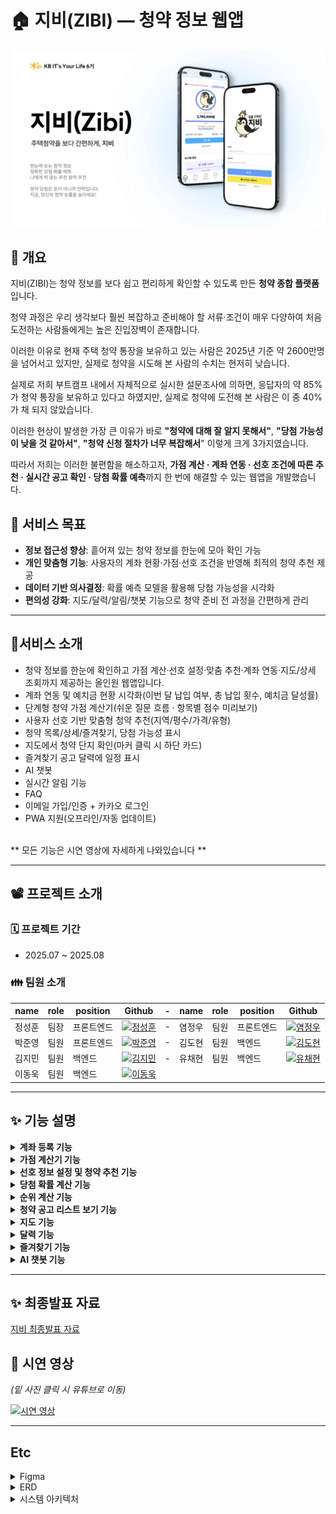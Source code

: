 # 🏠 지비(ZIBI) — 청약 정보 웹앱

<img src="assets/zibi.png" alt="zibi_logo" width="600" />

## 📖 개요
지비(ZIBI)는 청약 정보를 보다 쉽고 편리하게 확인할 수 있도록 만든 **청약 종합 플랫폼**입니다.  

청약 과정은 우리 생각보다 훨씬 복잡하고 준비해야 할 서류·조건이 매우 다양하여 처음 도전하는 사람들에게는 높은 진입장벽이 존재합니다.

이러한 이유로 현재 주택 청약 통장을 보유하고 있는 사람은 2025년 기준 약 2600만명을 넘어서고 있지만, 실제로 청약을 시도해 본 사람의 수치는 현저히 낮습니다.

실제로 저희 부트캠프 내에서 자체적으로 실시한 설문조사에 의하면, 응답자의 약 85%가 청약 통장을 보유하고 있다고 하였지만, 실제로 청약에 도전해 본 사람은 이 중 40%가 채 되지 않았습니다. 

이러한 현상이 발생한 가장 큰 이유가 바로 **"청약에 대해 잘 알지 못해서"**, **"당첨 가능성이 낮을 것 같아서"**, **"청약 신청 절차가 너무 복잡해서**" 이렇게 크게 3가지였습니다.

따라서 저희는 이러한 불편함을 해소하고자, **가점 계산 · 계좌 연동 · 선호 조건에 따른 추천 · 실시간 공고 확인 · 당첨 확률 예측**까지 한 번에 해결할 수 있는 웹앱을 개발했습니다.  

## 🎯 서비스 목표
- **정보 접근성 향상**: 흩어져 있는 청약 정보를 한눈에 모아 확인 가능  
- **개인 맞춤형 기능**: 사용자의 계좌 현황·가점·선호 조건을 반영해 최적의 청약 추천 제공  
- **데이터 기반 의사결정**: 확률 예측 모델을 활용해 당첨 가능성을 시각화  
- **편의성 강화**: 지도/달력/알림/챗봇 기능으로 청약 준비 전 과정을 간편하게 관리  

---

## 📌서비스 소개
- 청약 정보를 한눈에 확인하고 가점 계산·선호 설정·맞춤 추천·계좌 연동·지도/상세 조회까지 제공하는 올인원 웹앱입니다.
- 계좌 연동 및 예치금 현황 시각화(이번 달 납입 여부, 총 납입 횟수, 예치금 달성률)
- 단계형 청약 가점 계산기(쉬운 질문 흐름 · 항목별 점수 미리보기)
- 사용자 선호 기반 맞춤형 청약 추천(지역/평수/가격/유형)
- 청약 목록/상세/즐겨찾기, 당첨 가능성 표시
- 지도에서 청약 단지 확인(마커 클릭 시 하단 카드)
- 즐겨찾기 공고 달력에 일정 표시
- AI 챗봇
- 실시간 알림 기능
- FAQ
- 이메일 가입/인증 + 카카오 로그인
- PWA 지원(오프라인/자동 업데이트)
<br>
** 모든 기능은 시연 영상에 자세하게 나와있습니다 **

---

## 📽️ 프로젝트 소개

### 🗓️ 프로젝트 기간
- 2025.07 ~ 2025.08

### 👪 팀원 소개
|name|role|position|Github|-|name|role|position|Github| 
|------|---|---|---|-|------|---|---|---|
| 정성훈 | 팀장 |프론트엔드 | <a href="https://github.com/seonghoon1201"><img alt="정성훈" src="https://github.com/seonghoon1201.png?size=100" width="90" height="90" /></a> |-| 염정우 | 팀원 |프론트엔드 | <a href="https://github.com/yeomine"><img alt="염정우" src="https://github.com/yeomine.png?size=100" width="90" height="90" /></a> |
| 박준영 | 팀원 |프론트엔드 | <a href="https://github.com/TTprotocol"><img alt="박준영" src="https://github.com/TTprotocol.png?size=100" width="90" height="90" /></a> |-| 김도현 | 팀원 |백엔드 | <a href="https://github.com/bikdh1109"><img alt="김도현" src="https://github.com/bikdh1109.png?size=100" width="90" height="90" /></a> |
| 김지민 | 팀원 |백엔드 | <a href="https://github.com/rlawlals119"><img alt="김지민" src="https://github.com/rlawlals119.png?size=100" width="90" height="90" /></a> |-| 유채현 | 팀원 |백엔드 | <a href="https://github.com/chaeging"><img alt="유채현" src="https://github.com/chaeging.png?size=100" width="90" height="90" /></a> |
| 이동욱 | 팀원 |백엔드 | <a href="https://github.com/Leedong-uk"><img alt="이동욱" src="https://github.com/Leedong-uk.png?size=100" width="90" height="90" /></a> |

---
## ✨ 기능 설명
<details>
<summary><b>계좌 등록 기능</b></summary>
<div markdown="1">
<br>
<p><i>메인 페이지에서 실제 청약 계좌를 등록할 수 있습니다.</i></p>
<p><i>예치금 충족률에 따라 캐릭터가 바뀌며, 원하는 평수대에 따른 예치금 충족률을 한 눈에 파악할 수 있습니다.</i></p>

<div align="center">
  <img src="assets/account_nonconnection.png" alt="계좌 미연결" width="30%" />
  <img src="assets/account_connection.png" alt="계좌 연결" width="30%" />
</div>
</div>
</details>

<details>
<summary><b>가점 계산기 기능</b></summary>
<div>
<br>
<p><i>보다 쉬운 질문들을 통해 가점을 계산할 수 있습니다.</i></p>
<p><i>회원가입 때 받은 개인 정보들과, 간단한 6가지의 질문들을 통해 사용자의 가점을 계산할 수 있습니다.</i></p>

<div align="center">
  <img src="assets/calculator.png" alt="가점 계산기" width="30%" />
  <img src="assets/calculator_info.png" alt="가점 정보" width="30%" />
</div>
</div>
</details>

<details>
<summary><b>선호 정보 설정 및 청약 추천 기능</b></summary>
<div markdown="1">
<br>
<p><i>사용자가 본인의 선호 정보를 설정하여 그 선호 정보에 맞는 청약을 청약 당첨 확률이 높은 순으로 추천해 줍니다.</i></p>

<div align="center">
  <img src="assets/preference.png" alt="선호 설정" width="30%" />
  <img src="assets/recommendation.png" alt="추천 결과" width="30%" />
</div>
</div>
</details>

<details>
<summary><b>당첨 확률 계산 기능</b></summary>
<div markdown="1">
<br>
<p><i>사용자의 계좌 정보, 가점 정보 등을 토대로 각 청약마다의 당첨 확률을 계산하여 제공합니다.</i></p>
<p><i>히스토그램과 KNN 모델을 합하여 당첨 확률을 계산하여 보여줍니다.</i></p>

<div align="center">
  <img src="assets/probability.png" alt="당첨 확률" width="40%" />
</div>
</div>
</details>

<details>
<summary><b>순위 계산 기능</b></summary>
<div markdown="1">
<br>
<p><i>특정 청약에 대한 사용자의 순위가 무엇인 지 계산하여 보여줍니다.</i></p>

<div align="center">
  <img src="assets/rank.png" alt="순위 계산" width="40%" />
</div>
</div>
</details>

<details>
<summary><b>청약 공고 리스트 보기 기능</b></summary>
<div markdown="1">
<br>
<p><i>사용자들은 현재 올라와 있는 모든 청약 공고를 한 눈에 볼 수 있습니다.</i></p>
<p><i>특정 청약 공고 자세히 보기 버튼을 누르면, 해당 청약 공고의 평수, 가격, 위치, 즐겨찾기 수, 조회 수, 당첨 확률, 순위 계산, 청약일정, 주변 인프라 정보 등 해당 청약에 관련된 모든 정보들을 볼 수 있습니다.</i></p>

<div align="center">
  <img src="assets/subscription_list.png" alt="공고 리스트" width=30%" />
  <img src="assets/subscription_detail.png" alt="공고 상세" width="30%" />
</div>
</div>
</details>

<details>
<summary><b>지도 기능</b></summary>
<div markdown="1">
<br>
<p><i>지도 기능을 통해 현재 올라온 모든 청약 공고에 대한 위치를 바로 알 수 있습니다.</i></p>
<p><i>필터 기능을 통해 원하는 지역의 공고를 바로 볼 수 있습니다.</i></p>

<div align="center">
  <img src="assets/map.jpg" alt="지도" width="40%" />
</div>
</div>
</details>

<details>
<summary><b>달력 기능</b></summary>
<div markdown="1">
<br>
<p><i>달력에 즐겨찾기 한 공고들의 청약 공고 일정을 바로 확인할 수 있습니다.</i></p>

<div align="center">
  <img src="assets/calendar.jpg" alt="달력" width="40%" />
</div>
</div>
</details>

<details>
<summary><b>즐겨찾기 기능</b></summary>
<div markdown="1">
<br>
<p><i>청약 공고를 보며 관심있는 공고에 즐겨찾기를 하여 즐겨찾기 한 공고를 모아 볼 수 있습니다.</i></p>

<div align="center">
  <img src="assets/favorite.jpg" alt="즐겨찾기" width="40%" />
</div>
</div>
</details>

<details>
<summary><b>AI 챗봇 기능</b></summary>
<div markdown="1">
<br>
<p><i>AI 챗봇에게 궁금한 것들을 물어볼 수 있습니다.</i></p>

<div align="center">
  <img src="assets/chatbot.png" alt="챗봇" width="40%" />
</div>
</div>
</details>

---

## ✨ 최종발표 자료 
<a href = "https://www.miricanvas.com/v2/design2/v/e2dc0509-187e-4430-9705-c7bb7378db64/"> 지비 최종발표 자료 </a>
  
## 📱 시연 영상
<i>(밑 사진 클릭 시 유튜브로 이동)</i>

[![시연 영상](http://img.youtube.com/vi/5IU9eQ69PxY/0.jpg)](https://www.youtube.com/watch?v=5IU9eQ69PxY)

---
## Etc
<details>
<summary>Figma</summary>
<div markdown="1">
<br>
  
![image](assets/16반_3팀_ZIBI_Figma.png)

</div>
</details>

<details>
<summary>ERD</summary>
<div markdown="1">
<br>
  
![image](assets/16반_3팀_ZIBI_ERD_Diagram.png)

</div>
</details>
</details>

<details>
<summary>시스템 아키텍처</summary>
<div markdown="1">
<br>
  
![image](assets/architecture.png)

</div>
</details>

